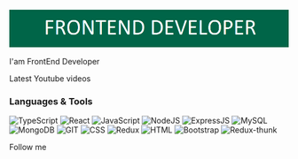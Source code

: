 [![Header](https://github.com/AdamBers/adambers/blob/50a95df44458d4ca373ef3be55e2dbc692ab3a89/assets/Logo.png)](https://www.youtube.com/c/alexeyshpavdaMain)

I'am FrontEnd Developer

Latest Youtube videos

### Languages & Tools
![TypeScript](https://img.shields.io/badge/-TypeScript-0176c5?style=for-the-badge&logo=typescript&logoColor=blue) 
![React](https://img.shields.io/badge/-React-5ed3f3?style=for-the-badge&logo=React&logoColor=blue) 
![JavaScript](https://img.shields.io/badge/-JavaScript-efd81d?style=for-the-badge&logo=JavaScript&logoColor=white) ![NodeJS](https://img.shields.io/badge/-NodeJS-success?style=for-the-badge&logo=nodejs&logoColor=white) ![ExpressJS](https://img.shields.io/badge/-ExpressJS-8CBF3D?style=for-the-badge&logo=ExpressJS&logoColor=white) ![MySQL](https://img.shields.io/badge/-MySQL-007979?style=for-the-badge&logo=MySQL&logoColor=white)  ![MongoDB](https://img.shields.io/badge/-MongoDB-006548?style=for-the-badge&logo=MongoDB&logoColor=white) ![GIT](https://img.shields.io/badge/-GIT-E94E31?style=for-the-badge&logo=GIT&logoColor=white)  ![CSS](https://img.shields.io/badge/-CSS-254bdd?style=for-the-badge&logo=CSS&logoColor=white)   ![Redux](https://img.shields.io/badge/-Redux-7248B6?style=for-the-badge&logo=Redux&logoColor=white) ![HTML](https://img.shields.io/badge/-HTML-F75421?style=for-the-badge&logo=HTML&logoColor=white)  ![Bootstrap](https://img.shields.io/badge/-Bootstrap-blueviolet?style=for-the-badge&logo=Bootstrap&logoColor=white)  ![Redux-thunk](https://img.shields.io/badge/-Redux_thunk-7248B6?style=for-the-badge&logo=Redux&logoColor=white)



Follow me